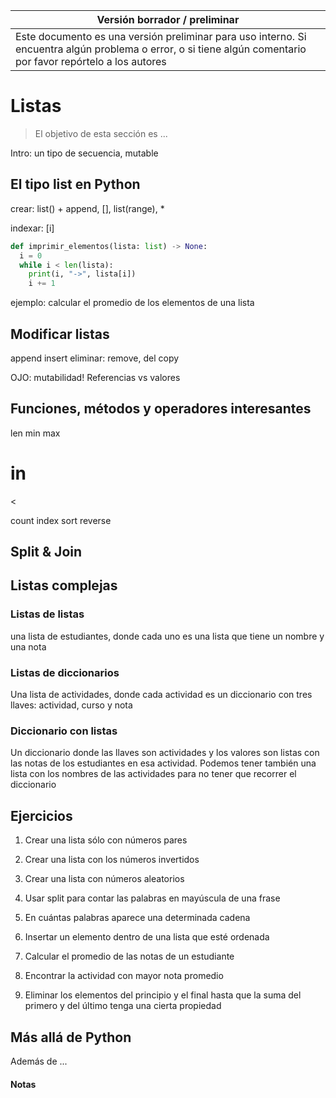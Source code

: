 Versión borrador / preliminar |
-------------------|
Este documento es una versión preliminar para uso interno. Si encuentra algún problema o error, o si tiene algún comentario por favor repórtelo a los autores|


# Listas

> El objetivo de esta sección es ...

Intro: un tipo de secuencia, mutable


## El tipo list en Python

crear: list() + append, [], list(range), *

indexar: [i]

```python
def imprimir_elementos(lista: list) -> None:
  i = 0
  while i < len(lista):
	print(i, "->", lista[i])
	i += 1  
```

ejemplo: calcular el promedio de los elementos de una lista


## Modificar listas

append
insert
eliminar: remove, del
copy

OJO: mutabilidad!
Referencias vs valores



## Funciones, métodos y operadores interesantes

len
min
max

in
==
<
>

count
index
sort
reverse


## Split & Join

## Listas complejas

### Listas de listas
una lista de estudiantes, donde cada uno es una lista que tiene un nombre y una nota

### Listas de diccionarios
Una lista de actividades, donde cada actividad es un diccionario con tres llaves: actividad, curso y nota

### Diccionario con listas

Un diccionario donde las llaves son actividades y los valores son listas con las notas de los estudiantes en esa actividad. Podemos tener también una lista con los nombres de las actividades para no tener que recorrer el diccionario



## Ejercicios ##

1. Crear una lista sólo con números pares

2. Crear una lista con los números invertidos
3. Crear una lista con números aleatorios
4. Usar split para contar las palabras en mayúscula de una frase
5. En cuántas palabras aparece una determinada cadena
6. Insertar un elemento dentro de una lista que esté ordenada
7. Calcular el promedio de las notas de un estudiante
8. Encontrar la actividad con mayor nota promedio
9. Eliminar los elementos del principio y el final hasta que la suma del primero y del último tenga una cierta propiedad


## Más allá de Python

Además de ...
 

#### Notas 

